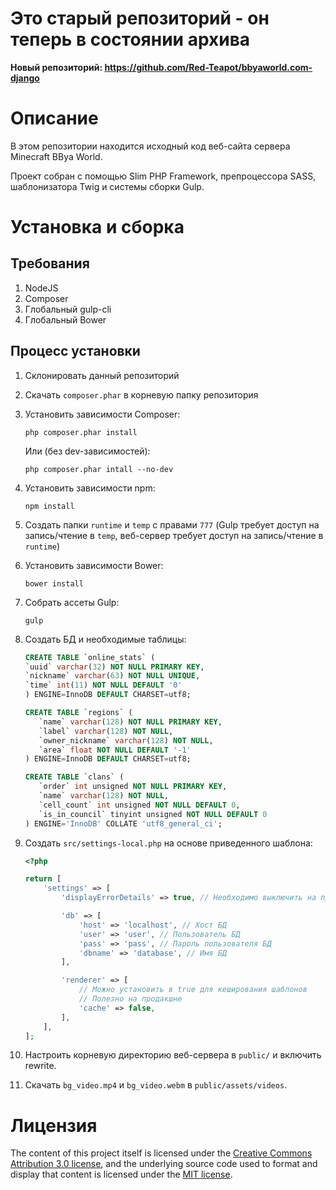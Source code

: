 # Это старый репозиторий - он теперь в состоянии архива
**Новый репозиторий: https://github.com/Red-Teapot/bbyaworld.com-django**

# Описание

В этом репозитории находится исходный код веб-сайта сервера Minecraft BBya World.

Проект собран с помощью Slim PHP Framework, препроцессора SASS, шаблонизатора Twig и системы сборки Gulp.

# Установка и сборка

## Требования

1. NodeJS
2. Composer
3. Глобальный gulp-cli
4. Глобальный Bower

## Процесс установки

1. Склонировать данный репозиторий
2. Скачать `composer.phar` в корневую папку репозитория
3. Установить зависимости Composer:

   ```
   php composer.phar install
   ```

   Или (без dev-зависимостей):

   ```
   php composer.phar intall --no-dev
   ```

4. Установить зависимости npm:

   ```
   npm install
   ```

5. Создать папки `runtime` и `temp` с правами `777` (Gulp требует доступ на запись/чтение в `temp`, веб-сервер требует доступ на запись/чтение в `runtime`)
6. Установить зависимости Bower:

   ```
   bower install
   ```

7. Собрать ассеты Gulp:

   ```
   gulp
   ```

8. Создать БД и необходимые таблицы:

   ```sql
   CREATE TABLE `online_stats` (
   `uuid` varchar(32) NOT NULL PRIMARY KEY,
   `nickname` varchar(63) NOT NULL UNIQUE,
   `time` int(11) NOT NULL DEFAULT '0'
   ) ENGINE=InnoDB DEFAULT CHARSET=utf8;

   CREATE TABLE `regions` (
      `name` varchar(128) NOT NULL PRIMARY KEY,
      `label` varchar(128) NOT NULL,
      `owner_nickname` varchar(128) NOT NULL,
      `area` float NOT NULL DEFAULT '-1'
   ) ENGINE=InnoDB DEFAULT CHARSET=utf8;

   CREATE TABLE `clans` (
      `order` int unsigned NOT NULL PRIMARY KEY,
      `name` varchar(128) NOT NULL,
      `cell_count` int unsigned NOT NULL DEFAULT 0,
      `is_in_council` tinyint unsigned NOT NULL DEFAULT 0
   ) ENGINE='InnoDB' COLLATE 'utf8_general_ci';
   ```

9. Создать `src/settings-local.php` на основе приведенного шаблона:

   ```php
   <?php

   return [
       'settings' => [
           'displayErrorDetails' => true, // Необходимо выключить на продакшне

           'db' => [
               'host' => 'localhost', // Хост БД
               'user' => 'user', // Пользователь БД
               'pass' => 'pass', // Пароль пользователя БД
               'dbname' => 'database', // Имя БД
           ],

           'renderer' => [
               // Можно установить в true для кеширования шаблонов
               // Полезно на продакшне
               'cache' => false,
           ],
       ],
   ];
   ```

10. Настроить корневую директорию веб-сервера в `public/` и включить rewrite.
11. Скачать `bg_video.mp4` и `bg_video.webm` в `public/assets/videos`.

# Лицензия

The content of this project itself is licensed under the [Creative Commons Attribution 3.0 license](http://creativecommons.org/licenses/by/3.0/us/deed.en_US),
and the underlying source code used to format and display that content is licensed under the [MIT license](http://opensource.org/licenses/mit-license.php).

